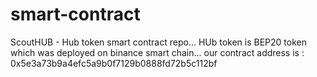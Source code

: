 # smart-contract
ScoutHUB - Hub token smart contract repo...
HUb token is BEP20 token which was deployed on binance smart chain...
our contract address is : 0x5e3a73b9a4efc5a9b0f7129b0888fd72b5c112bf
